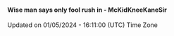 #### Wise man says only fool rush in - McKidKneeKaneSir
Updated on 01/05/2024 - 16:11:00 (UTC) Time Zone
